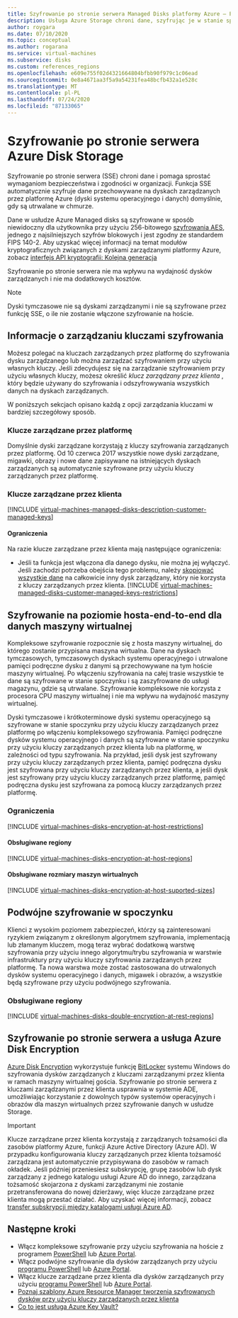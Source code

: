 ```yaml
---
title: Szyfrowanie po stronie serwera Managed Disks platformy Azure — PowerShell
description: Usługa Azure Storage chroni dane, szyfrując je w stanie spoczynku przed utrwalaniem ich w klastrach magazynu. Możesz polegać na kluczach zarządzanych przez firmę Microsoft w celu szyfrowania dysków zarządzanych. Możesz też użyć kluczy zarządzanych przez klienta do zarządzania szyfrowaniem przy użyciu własnych kluczy.
author: roygara
ms.date: 07/10/2020
ms.topic: conceptual
ms.author: rogarana
ms.service: virtual-machines
ms.subservice: disks
ms.custom: references_regions
ms.openlocfilehash: e609e755f02d4321664804bfbb90f979c1c06ead
ms.sourcegitcommit: 0e8a4671aa3f5a9a54231fea48bcfb432a1e528c
ms.translationtype: MT
ms.contentlocale: pl-PL
ms.lasthandoff: 07/24/2020
ms.locfileid: "87133065"
---
```

# <a name="server-side-encryption-of-azure-disk-storage"></a>Szyfrowanie po stronie serwera Azure Disk Storage

Szyfrowanie po stronie serwera (SSE) chroni dane i pomaga sprostać wymaganiom bezpieczeństwa i zgodności w organizacji. Funkcja SSE automatycznie szyfruje dane przechowywane na dyskach zarządzanych przez platformę Azure (dyski systemu operacyjnego i danych) domyślnie, gdy są utrwalane w chmurze. 

Dane w usłudze Azure Managed disks są szyfrowane w sposób niewidoczny dla użytkownika przy użyciu 256-bitowego [szyfrowania AES](https://en.wikipedia.org/wiki/Advanced_Encryption_Standard), jednego z najsilniejszych szyfrów blokowych i jest zgodny ze standardem FIPS 140-2. Aby uzyskać więcej informacji na temat modułów kryptograficznych związanych z dyskami zarządzanymi platformy Azure, zobacz [interfejs API kryptografii: Kolejna generacja](/windows/desktop/seccng/cng-portal)

Szyfrowanie po stronie serwera nie ma wpływu na wydajność dysków zarządzanych i nie ma dodatkowych kosztów. 

> [!NOTE]
> Dyski tymczasowe nie są dyskami zarządzanymi i nie są szyfrowane przez funkcję SSE, o ile nie zostanie włączone szyfrowanie na hoście.

## <a name="about-encryption-key-management"></a>Informacje o zarządzaniu kluczami szyfrowania

Możesz polegać na kluczach zarządzanych przez platformę do szyfrowania dysku zarządzanego lub można zarządzać szyfrowaniem przy użyciu własnych kluczy. Jeśli zdecydujesz się na zarządzanie szyfrowaniem przy użyciu własnych kluczy, możesz określić *klucz zarządzany przez klienta* , który będzie używany do szyfrowania i odszyfrowywania wszystkich danych na dyskach zarządzanych. 

W poniższych sekcjach opisano każdą z opcji zarządzania kluczami w bardziej szczegółowy sposób.

### <a name="platform-managed-keys"></a>Klucze zarządzane przez platformę

Domyślnie dyski zarządzane korzystają z kluczy szyfrowania zarządzanych przez platformę. Od 10 czerwca 2017 wszystkie nowe dyski zarządzane, migawki, obrazy i nowe dane zapisywane na istniejących dyskach zarządzanych są automatycznie szyfrowane przy użyciu kluczy zarządzanych przez platformę.

### <a name="customer-managed-keys"></a>Klucze zarządzane przez klienta

[!INCLUDE [virtual-machines-managed-disks-description-customer-managed-keys](../../../includes/virtual-machines-managed-disks-description-customer-managed-keys.md)]

#### <a name="restrictions"></a>Ograniczenia

Na razie klucze zarządzane przez klienta mają następujące ograniczenia:

- Jeśli ta funkcja jest włączona dla danego dysku, nie można jej wyłączyć.
    Jeśli zachodzi potrzeba obejścia tego problemu, należy [skopiować wszystkie dane](disks-upload-vhd-to-managed-disk-powershell.md#copy-a-managed-disk) na całkowicie inny dysk zarządzany, który nie korzysta z kluczy zarządzanych przez klienta.
[!INCLUDE [virtual-machines-managed-disks-customer-managed-keys-restrictions](../../../includes/virtual-machines-managed-disks-customer-managed-keys-restrictions.md)]

## <a name="encryption-at-host---end-to-end-encryption-for-your-vm-data"></a>Szyfrowanie na poziomie hosta-end-to-end dla danych maszyny wirtualnej

Kompleksowe szyfrowanie rozpocznie się z hosta maszyny wirtualnej, do którego zostanie przypisana maszyna wirtualna. Dane na dyskach tymczasowych, tymczasowych dyskach systemu operacyjnego i utrwalone pamięci podręczne dysku z danymi są przechowywane na tym hoście maszyny wirtualnej. Po włączeniu szyfrowania na całej trasie wszystkie te dane są szyfrowane w stanie spoczynku i są zaszyfrowane do usługi magazynu, gdzie są utrwalane. Szyfrowanie kompleksowe nie korzysta z procesora CPU maszyny wirtualnej i nie ma wpływu na wydajność maszyny wirtualnej. 

Dyski tymczasowe i krótkoterminowe dyski systemu operacyjnego są szyfrowane w stanie spoczynku przy użyciu kluczy zarządzanych przez platformę po włączeniu kompleksowego szyfrowania. Pamięci podręczne dysków systemu operacyjnego i danych są szyfrowane w stanie spoczynku przy użyciu kluczy zarządzanych przez klienta lub na platformę, w zależności od typu szyfrowania. Na przykład, jeśli dysk jest szyfrowany przy użyciu kluczy zarządzanych przez klienta, pamięć podręczna dysku jest szyfrowana przy użyciu kluczy zarządzanych przez klienta, a jeśli dysk jest szyfrowany przy użyciu kluczy zarządzanych przez platformę, pamięć podręczna dysku jest szyfrowana za pomocą kluczy zarządzanych przez platformę.

### <a name="restrictions"></a>Ograniczenia

[!INCLUDE [virtual-machines-disks-encryption-at-host-restrictions](../../../includes/virtual-machines-disks-encryption-at-host-restrictions.md)]

#### <a name="supported-regions"></a>Obsługiwane regiony

[!INCLUDE [virtual-machines-disks-encryption-at-host-regions](../../../includes/virtual-machines-disks-encryption-at-host-regions.md)]

#### <a name="supported-vm-sizes"></a>Obsługiwane rozmiary maszyn wirtualnych

[!INCLUDE [virtual-machines-disks-encryption-at-host-suported-sizes](../../../includes/virtual-machines-disks-encryption-at-host-suported-sizes.md)]

## <a name="double-encryption-at-rest"></a>Podwójne szyfrowanie w spoczynku

Klienci z wysokim poziomem zabezpieczeń, którzy są zainteresowani ryzykiem związanym z określonym algorytmem szyfrowania, implementacją lub złamanym kluczem, mogą teraz wybrać dodatkową warstwę szyfrowania przy użyciu innego algorytmu/trybu szyfrowania w warstwie infrastruktury przy użyciu kluczy szyfrowania zarządzanych przez platformę. Ta nowa warstwa może zostać zastosowana do utrwalonych dysków systemu operacyjnego i danych, migawek i obrazów, a wszystkie będą szyfrowane przy użyciu podwójnego szyfrowania.

### <a name="supported-regions"></a>Obsługiwane regiony

[!INCLUDE [virtual-machines-disks-double-encryption-at-rest-regions](../../../includes/virtual-machines-disks-double-encryption-at-rest-regions.md)]

## <a name="server-side-encryption-versus-azure-disk-encryption"></a>Szyfrowanie po stronie serwera a usługa Azure Disk Encryption

[Azure Disk Encryption](../../security/fundamentals/azure-disk-encryption-vms-vmss.md) wykorzystuje funkcję [BitLocker](/windows/security/information-protection/bitlocker/bitlocker-overview) systemu Windows do szyfrowania dysków zarządzanych z kluczami zarządzanymi przez klienta w ramach maszyny wirtualnej gościa. Szyfrowanie po stronie serwera z kluczami zarządzanymi przez klienta usprawnia w systemie ADE, umożliwiając korzystanie z dowolnych typów systemów operacyjnych i obrazów dla maszyn wirtualnych przez szyfrowanie danych w usłudze Storage.

> [!IMPORTANT]
> Klucze zarządzane przez klienta korzystają z zarządzanych tożsamości dla zasobów platformy Azure, funkcji Azure Active Directory (Azure AD). W przypadku konfigurowania kluczy zarządzanych przez klienta tożsamość zarządzana jest automatycznie przypisywana do zasobów w ramach okładek. Jeśli później przeniesiesz subskrypcję, grupę zasobów lub dysk zarządzany z jednego katalogu usługi Azure AD do innego, zarządzana tożsamość skojarzona z dyskami zarządzanymi nie zostanie przetransferowana do nowej dzierżawy, więc klucze zarządzane przez klienta mogą przestać działać. Aby uzyskać więcej informacji, zobacz [transfer subskrypcji między katalogami usługi Azure AD](../../active-directory/managed-identities-azure-resources/known-issues.md#transferring-a-subscription-between-azure-ad-directories).


## <a name="next-steps"></a>Następne kroki

- Włącz kompleksowe szyfrowanie przy użyciu szyfrowania na hoście z programem [PowerShell](disks-enable-host-based-encryption-powershell.md) lub [Azure Portal](disks-enable-host-based-encryption-portal.md).
- Włącz podwójne szyfrowanie dla dysków zarządzanych przy użyciu [programu PowerShell](disks-enable-double-encryption-at-rest-powershell.md) lub [Azure Portal](disks-enable-double-encryption-at-rest-portal.md).
- Włącz klucze zarządzane przez klienta dla dysków zarządzanych przy użyciu [programu PowerShell](disks-enable-customer-managed-keys-powershell.md) lub [Azure Portal](disks-enable-customer-managed-keys-portal.md).
- [Poznaj szablony Azure Resource Manager tworzenia szyfrowanych dysków przy użyciu kluczy zarządzanych przez klienta](https://github.com/ramankumarlive/manageddiskscmkpreview)
- [Co to jest usługa Azure Key Vault?](../../key-vault/general/overview.md)
